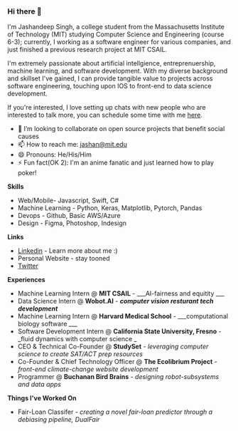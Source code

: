 ### Hi there 👋

I'm Jashandeep Singh, a college student from the Massachusetts Institute of Technology (MIT) studying Computer Science and Engineering (course 6-3); currently, I working as a software engineer for various companies, and just finished a previous research project at MIT CSAIL.

I'm extremely passionate about artificial intellgience, entreprenuership, machine learning, and software development. With my diverse background and skillset I've gained, I can provide tangible value to projects across software engineering, touching upon IOS to front-end to data science development.

If you're interested, I love setting up chats with new people who are interested to talk more, you can schedule some time with me [here](https://calendly.com/jashan-12/30min).

- 👯 I’m looking to collaborate on open source projects that benefit social causes
- 📫 How to reach me: jashan@mit.edu
- 😄 Pronouns: He/His/Him
- ⚡ Fun fact(OK 2): I'm an anime fanatic and just learned how to play poker!

**Skills**
- Web/Mobile- Javascript, Swift, C#
- Machine Learning - Python, Keras, Matplotlib, Pytorch, Pandas
- Devops - Github, Basic AWS/Azure
- Design - Figma, Photoshop, Indesign

**Links**
- [Linkedin](https://www.linkedin.com/in/jashan12/) - Learn more about me :)
- Personal Website - stay tooned
- [Twitter](https://twitter.com/JSingh_126)

**Experiences**
- Machine Learning Intern @ **MIT CSAIL** - ___AI-fairness and equitity ___
- Data Science Intern @ **Wobot.AI** - ___computer vision resturant tech development___
- Machine Learning Intern @ **Harvard Medical School** - ___computational biology software ___
- Software Development Intern @ **California State University, Fresno** - _fluid dynamics with computer science _
- CEO & Technical Co-Founder @ **StudySet** - _leveraging computer science to create SAT/ACT prep resources_
- Co-Founder & Chief Technology Officer @ **The Ecolibrium Project** - _front-end climate-change website development_
- Programmer @ **Buchanan Bird Brains** - _designing robot-subsystems and data apps_

**Things I've Worked On**
- Fair-Loan Classifer - _creating a novel fair-loan predictor through a debiasing pipeline, DualFair_
